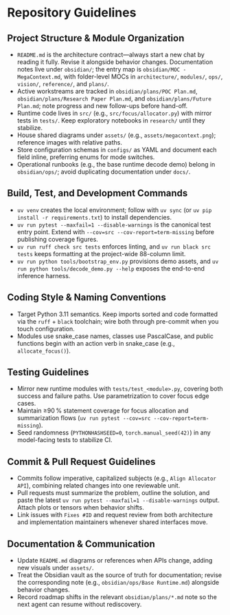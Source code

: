 # Repository Guidelines

## Project Structure & Module Organization
- `README.md` is the architecture contract—always start a new chat by reading it fully.  Revise it alongside behavior changes. Documentation notes live under `obsidian/`; the entry map is `obsidian/MOC - MegaContext.md`, with folder-level MOCs in `architecture/`, `modules/`, `ops/`, `vision/`, `reference/`, and `plans/`.
- Active workstreams are tracked in `obsidian/plans/POC Plan.md`, `obsidian/plans/Research Paper Plan.md`, and `obsidian/plans/Future Plan.md`; note progress and new follow-ups before hand-off.
- Runtime code lives in `src/` (e.g., `src/focus/allocator.py`) with mirror tests in `tests/`. Keep exploratory notebooks in `research/` until they stabilize.
- House shared diagrams under `assets/` (e.g., `assets/megacontext.png`); reference images with relative paths.
- Store configuration schemas in `configs/` as YAML and document each field inline, preferring enums for mode switches.
- Operational runbooks (e.g., the base runtime decode demo) belong in `obsidian/ops/`; avoid duplicating documentation under `docs/`.

## Build, Test, and Development Commands
- `uv venv` creates the local environment; follow with `uv sync` (or `uv pip install -r requirements.txt`) to install dependencies.
- `uv run pytest --maxfail=1 --disable-warnings` is the canonical test entry point. Extend with `--cov=src --cov-report=term-missing` before publishing coverage figures.
- `uv run ruff check src tests` enforces linting, and `uv run black src tests` keeps formatting at the project-wide 88-column limit.
- `uv run python tools/bootstrap_env.py` provisions demo assets, and `uv run python tools/decode_demo.py --help` exposes the end-to-end inference harness.

## Coding Style & Naming Conventions
- Target Python 3.11 semantics. Keep imports sorted and code formatted via the `ruff` + `black` toolchain; wire both through pre-commit when you touch configuration.
- Modules use snake_case names, classes use PascalCase, and public functions begin with an action verb in snake_case (e.g., `allocate_focus()`).

## Testing Guidelines
- Mirror new runtime modules with `tests/test_<module>.py`, covering both success and failure paths. Use parametrization to cover focus edge cases.
- Maintain ≥90 % statement coverage for focus allocation and summarization flows (`uv run pytest --cov=src --cov-report=term-missing`).
- Seed randomness (`PYTHONHASHSEED=0`, `torch.manual_seed(42)`) in any model-facing tests to stabilize CI.

## Commit & Pull Request Guidelines
- Commits follow imperative, capitalized subjects (e.g., `Align Allocator API`), combining related changes into one reviewable unit.
- Pull requests must summarize the problem, outline the solution, and paste the latest `uv run pytest --maxfail=1 --disable-warnings` output. Attach plots or tensors when behavior shifts.
- Link issues with `Fixes #ID` and request review from both architecture and implementation maintainers whenever shared interfaces move.

## Documentation & Communication
- Update `README.md` diagrams or references when APIs change, adding new visuals under `assets/`.
- Treat the Obsidian vault as the source of truth for documentation; revise the corresponding note (e.g., `obsidian/ops/Base Runtime.md`) alongside behavior changes.
- Record roadmap shifts in the relevant `obsidian/plans/*.md` note so the next agent can resume without rediscovery.

